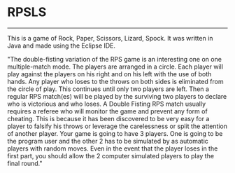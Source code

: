 # RPSLS

----

<p>This is a game of Rock, Paper, Scissors, Lizard, Spock. It was written in Java and made using the Eclipse IDE.</p>

<p>"The double-fisting variation of the RPS game is an interesting one on one multiple-match mode. The players are arranged in a circle. Each player will play against the players on his right and on his left with the use of both hands. Any player who loses to the throws on both sides is eliminated from the circle of play. This continues until only two players are left. Then a regular RPS match(es) will be played by the surviving two players to declare who is victorious and who loses. A Double Fisting RPS match usually requires a referee who will monitor the game and prevent any form of cheating. This is because it has been discovered to be very easy for a player to falsify his throws or leverage the carelessness or split the attention of another player. Your game is going to have 3 players. One is going to be the program user and the other 2 has to be simulated by as automatic players with random moves. Even in the event that the player loses in the first part, you should allow the 2 computer simulated players to play the final round."</p>
